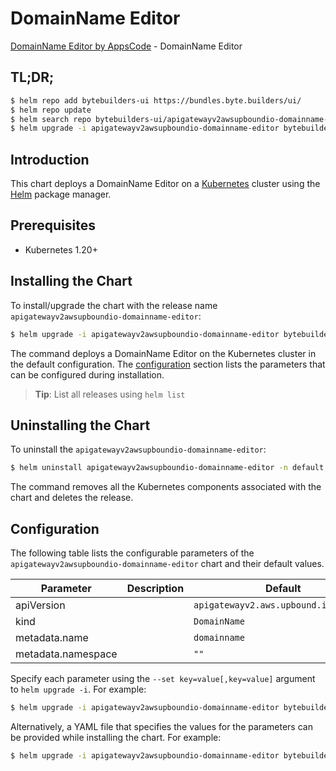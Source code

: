 # DomainName Editor

[DomainName Editor by AppsCode](https://byte.builders) - DomainName Editor

## TL;DR;

```bash
$ helm repo add bytebuilders-ui https://bundles.byte.builders/ui/
$ helm repo update
$ helm search repo bytebuilders-ui/apigatewayv2awsupboundio-domainname-editor --version=v0.4.18
$ helm upgrade -i apigatewayv2awsupboundio-domainname-editor bytebuilders-ui/apigatewayv2awsupboundio-domainname-editor -n default --create-namespace --version=v0.4.18
```

## Introduction

This chart deploys a DomainName Editor on a [Kubernetes](http://kubernetes.io) cluster using the [Helm](https://helm.sh) package manager.

## Prerequisites

- Kubernetes 1.20+

## Installing the Chart

To install/upgrade the chart with the release name `apigatewayv2awsupboundio-domainname-editor`:

```bash
$ helm upgrade -i apigatewayv2awsupboundio-domainname-editor bytebuilders-ui/apigatewayv2awsupboundio-domainname-editor -n default --create-namespace --version=v0.4.18
```

The command deploys a DomainName Editor on the Kubernetes cluster in the default configuration. The [configuration](#configuration) section lists the parameters that can be configured during installation.

> **Tip**: List all releases using `helm list`

## Uninstalling the Chart

To uninstall the `apigatewayv2awsupboundio-domainname-editor`:

```bash
$ helm uninstall apigatewayv2awsupboundio-domainname-editor -n default
```

The command removes all the Kubernetes components associated with the chart and deletes the release.

## Configuration

The following table lists the configurable parameters of the `apigatewayv2awsupboundio-domainname-editor` chart and their default values.

|     Parameter      | Description |                     Default                      |
|--------------------|-------------|--------------------------------------------------|
| apiVersion         |             | <code>apigatewayv2.aws.upbound.io/v1beta1</code> |
| kind               |             | <code>DomainName</code>                          |
| metadata.name      |             | <code>domainname</code>                          |
| metadata.namespace |             | <code>""</code>                                  |


Specify each parameter using the `--set key=value[,key=value]` argument to `helm upgrade -i`. For example:

```bash
$ helm upgrade -i apigatewayv2awsupboundio-domainname-editor bytebuilders-ui/apigatewayv2awsupboundio-domainname-editor -n default --create-namespace --version=v0.4.18 --set apiVersion=apigatewayv2.aws.upbound.io/v1beta1
```

Alternatively, a YAML file that specifies the values for the parameters can be provided while
installing the chart. For example:

```bash
$ helm upgrade -i apigatewayv2awsupboundio-domainname-editor bytebuilders-ui/apigatewayv2awsupboundio-domainname-editor -n default --create-namespace --version=v0.4.18 --values values.yaml
```
